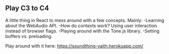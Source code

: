 ## Play C3 to C4

A little thing in React to mess around with a few concepts. 
Mainly:
  -Learning about the WebAudio API. 
    -How do contexts work? Using user interaction instead of browser flags. 
  -Playing around with the Tone.js library.
    -Setting buffers vs. preloading. 
    
Play around with it here:
https://soundthing-vaith.herokuapp.com/


